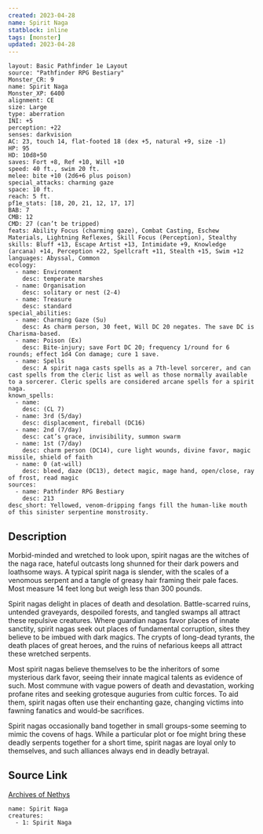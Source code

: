 ```yaml
---
created: 2023-04-28
name: Spirit Naga
statblock: inline
tags: [monster]
updated: 2023-04-28
---
```

```statblock
layout: Basic Pathfinder 1e Layout
source: "Pathfinder RPG Bestiary"
Monster_CR: 9
name: Spirit Naga
Monster_XP: 6400
alignment: CE
size: Large
type: aberration
INI: +5
perception: +22
senses: darkvision
AC: 23, touch 14, flat-footed 18 (dex +5, natural +9, size -1)
HP: 95
HD: 10d8+50
saves: Fort +8, Ref +10, Will +10
speed: 40 ft., swim 20 ft.
melee: bite +10 (2d6+6 plus poison)
special_attacks: charming gaze
space: 10 ft.
reach: 5 ft.
pf1e_stats: [18, 20, 21, 12, 17, 17]
BAB: 7
CMB: 12
CMD: 27 (can’t be tripped)
feats: Ability Focus (charming gaze), Combat Casting, Eschew Materials, Lightning Reflexes, Skill Focus (Perception), Stealthy
skills: Bluff +13, Escape Artist +13, Intimidate +9, Knowledge (arcana) +14, Perception +22, Spellcraft +11, Stealth +15, Swim +12
languages: Abyssal, Common
ecology:
  - name: Environment
    desc: temperate marshes
  - name: Organisation
    desc: solitary or nest (2-4)
  - name: Treasure
    desc: standard
special_abilities:
  - name: Charming Gaze (Su)
    desc: As charm person, 30 feet, Will DC 20 negates. The save DC is Charisma-based.
  - name: Poison (Ex)
    desc: Bite-injury; save Fort DC 20; frequency 1/round for 6 rounds; effect 1d4 Con damage; cure 1 save.
  - name: Spells
    desc: A spirit naga casts spells as a 7th-level sorcerer, and can cast spells from the cleric list as well as those normally available to a sorcerer. Cleric spells are considered arcane spells for a spirit naga.
known_spells:
  - name:
    desc: (CL 7)
  - name: 3rd (5/day)
    desc: displacement, fireball (DC16)
  - name: 2nd (7/day)
    desc: cat’s grace, invisibility, summon swarm
  - name: 1st (7/day)
    desc: charm person (DC14), cure light wounds, divine favor, magic missile, shield of faith
  - name: 0 (at-will)
    desc: bleed, daze (DC13), detect magic, mage hand, open/close, ray of frost, read magic
sources:
  - name: Pathfinder RPG Bestiary
    desc: 213
desc_short: Yellowed, venom-dripping fangs fill the human-like mouth of this sinister serpentine monstrosity.
```
## Description
Morbid-minded and wretched to look upon, spirit nagas are the witches of the naga race, hateful outcasts long shunned for their dark powers and loathsome ways. A typical spirit naga is slender, with the scales of a venomous serpent and a tangle of greasy hair framing their pale faces. Most measure 14 feet long but weigh less than 300 pounds.

Spirit nagas delight in places of death and desolation. Battle-scarred ruins, untended graveyards, despoiled forests, and tangled swamps all attract these repulsive creatures. Where guardian nagas favor places of innate sanctity, spirit nagas seek out places of fundamental corruption, sites they believe to be imbued with dark magics. The crypts of long-dead tyrants, the death places of great heroes, and the ruins of nefarious keeps all attract these wretched serpents.

Most spirit nagas believe themselves to be the inheritors of some mysterious dark favor, seeing their innate magical talents as evidence of such. Most commune with vague powers of death and devastation, working profane rites and seeking grotesque auguries from cultic forces. To aid them, spirit nagas often use their enchanting gaze, changing victims into fawning fanatics and would-be sacrifices.

Spirit nagas occasionally band together in small groups-some seeming to mimic the covens of hags. While a particular plot or foe might bring these deadly serpents together for a short time, spirit nagas are loyal only to themselves, and such alliances always end in deadly betrayal.
## Source Link
[Archives of Nethys](https://aonprd.com/MonsterDisplay.aspx?ItemName=Spirit%20Naga)
```encounter-table
name: Spirit Naga
creatures:
  - 1: Spirit Naga
```
